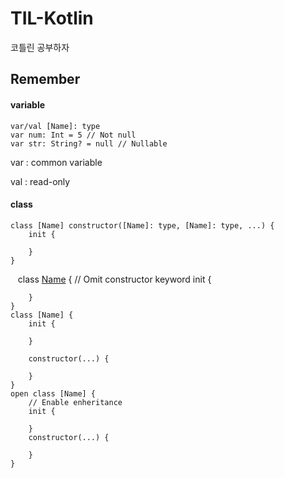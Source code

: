 # TIL-Kotlin
코틀린 공부하자

## Remember
#### variable
    var/val [Name]: type
    var num: Int = 5 // Not null
    var str: String? = null // Nullable
    
var : common variable

val : read-only

#### class
    class [Name] constructor([Name]: type, [Name]: type, ...) {
        init {
        
        }
    }
    class [Name](...) {
        // Omit constructor keyword
        init {
      
        }
    }
    class [Name] {
        init {
        
        }
    
        constructor(...) {
        
        }
    }
    open class [Name] {
        // Enable enheritance
        init {
        
        }
        constructor(...) {
        
        }
    }
